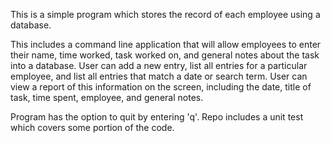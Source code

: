This is a simple program which stores the record of each employee using a database. 

This includes a command line application that will allow employees to enter their name, time worked, task worked on, and general notes about the task into a database. User can  add a new entry, list all entries for a particular employee, and list all entries that match a date or search term. User can view a report of this information on the screen, including the date, title of task, time spent, employee, and general notes.

Program has the option to quit by entering 'q'. Repo includes a unit test which covers some portion of the code.
